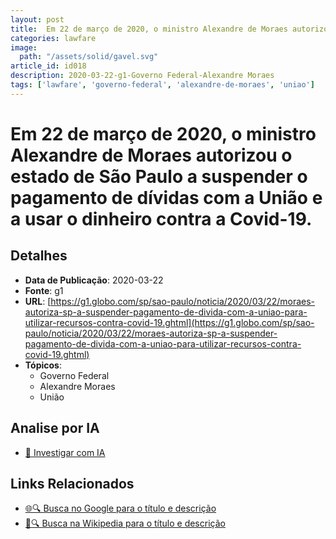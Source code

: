 ```yaml
---
layout: post
title:  Em 22 de março de 2020, o ministro Alexandre de Moraes autorizou o estado de São Paulo a suspender o pagamento de dívidas com a União e a usar o dinheiro contra a Covid-19.
categories: lawfare
image: 
  path: "/assets/solid/gavel.svg"
article_id: id018
description: 2020-03-22-g1-Governo Federal-Alexandre Moraes
tags: ['lawfare', 'governo-federal', 'alexandre-de-moraes', 'uniao']
---
```


# Em 22 de março de 2020, o ministro Alexandre de Moraes autorizou o estado de São Paulo a suspender o pagamento de dívidas com a União e a usar o dinheiro contra a Covid-19.

## Detalhes
- **Data de Publicação**: 2020-03-22
- **Fonte**: g1
- **URL**: [https://g1.globo.com/sp/sao-paulo/noticia/2020/03/22/moraes-autoriza-sp-a-suspender-pagamento-de-divida-com-a-uniao-para-utilizar-recursos-contra-covid-19.ghtml](https://g1.globo.com/sp/sao-paulo/noticia/2020/03/22/moraes-autoriza-sp-a-suspender-pagamento-de-divida-com-a-uniao-para-utilizar-recursos-contra-covid-19.ghtml)
- **Tópicos**:
  - Governo Federal
  - Alexandre Moraes
  - União

## Analise por IA
- [🤖 Investigar com IA](https://www.perplexity.ai/search?q=%22not%C3%ADcia%20artigo%20Brasil%22%20Em%2022%20de%20mar%C3%A7o%20de%202020%2C%20o%20ministro%20Alexandre%20de%20Moraes%20autorizou%20o%20estado%20de%20S%C3%A3o%20Paulo%20a%20suspender%20o%20pagamento%20de%20d%C3%ADvidas%20com%20a%20Uni%C3%A3o%20e%20a%20usar%20o%20dinheiro%20contra%20a%20Covid-19.%20g1%202020-03-22)

## Links Relacionados
- [🌐🔍 Busca no Google para o título e descrição](https://www.google.com/search?q=%22not%C3%ADcia%20artigo%20Brasil%22%20Em%2022%20de%20mar%C3%A7o%20de%202020%2C%20o%20ministro%20Alexandre%20de%20Moraes%20autorizou%20o%20estado%20de%20S%C3%A3o%20Paulo%20a%20suspender%20o%20pagamento%20de%20d%C3%ADvidas%20com%20a%20Uni%C3%A3o%20e%20a%20usar%20o%20dinheiro%20contra%20a%20Covid-19.%20g1%202020-03-22)
- [📖🔍 Busca na Wikipedia para o título e descrição](https://pt.wikipedia.org/w/index.php?search=%22not%C3%ADcia%20artigo%20Brasil%22%20Em%2022%20de%20mar%C3%A7o%20de%202020%2C%20o%20ministro%20Alexandre%20de%20Moraes%20autorizou%20o%20estado%20de%20S%C3%A3o%20Paulo%20a%20suspender%20o%20pagamento%20de%20d%C3%ADvidas%20com%20a%20Uni%C3%A3o%20e%20a%20usar%20o%20dinheiro%20contra%20a%20Covid-19.%20g1%202020-03-22)

